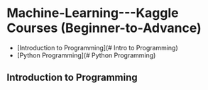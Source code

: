 # Machine-Learning---Kaggle Courses (Beginner-to-Advance)

- [Introduction to Programming](# Intro to Programming)
- [Python Programming](# Python Programming)

## Introduction to Programming

